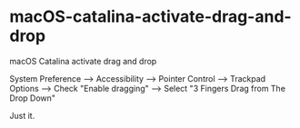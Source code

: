 # macOS-catalina-activate-drag-and-drop
macOS Catalina activate drag and drop


System Preference --> Accessibility --> Pointer Control --> Trackpad Options --> Check "Enable dragging" --> Select "3 Fingers Drag from The Drop Down"


Just it.
